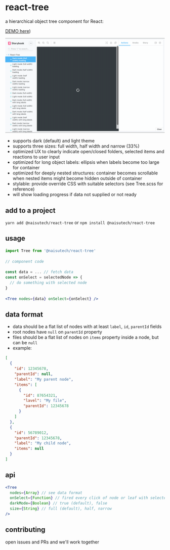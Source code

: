 # react-tree

a hierarchical object tree component for React:

[DEMO here](https://codesandbox.io/s/naisu-techreact-tree-demo-oewiz))

![demo](./stories/demo/react-tree-demo.gif)

- supports dark (default) and light theme
- supports three sizes: full width, half width and narrow (33%)
- optimized UX to clearly indicate open/closed folders, selected items and reactions to user input
- optimized for long object labels: ellipsis when labels become too large for container
- optimized for deeply nested structures: container becomes scrollable when nested items might become hidden outside of container
- stylable: provide override CSS with suitable selectors (see Tree.scss for reference)
- will show loading progress if data not supplied or not ready

## add to a project

`yarn add @naisutech/react-tree` or `npm install @naisutech/react-tree`

## usage

```jsx
import Tree from '@naisutech/react-tree'

// component code

const data = ... // fetch data
const onSelect = selectedNode => {
  // do something with selected node
}

<Tree nodes={data} onSelect={onSelect} />
```

## data format

- data should be a flat list of nodes with at least `label`, `id`, `parentId` fields
- root nodes have `null` on `parentId` property
- files should be a flat list of nodes on `items` property inside a node, but can be `null`
- example:

```json
[
  {
    "id": 12345678,
    "parentId": null,
    "label": "My parent node",
    "items": [
      {
        "id": 87654321,
        "lavel": "My file",
        "parentId": 12345678
      }
    ]
  },
  {
    "id": 56789012,
    "parentId": 12345678,
    "label": "My child node",
    "items": null
  }
]
```

## api

```jsx
<Tree
  nodes={Array} // see data format
  onSelect={Function} // fired every click of node or leaf with selected item as argument
  darkMode={Boolean} // true (default), false
  size={String} // full (default), half, narrow
/>
```

## contributing

open issues and PRs and we'll work together
